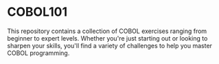 # COBOL101
This repository contains a collection of COBOL exercises ranging from beginner to expert levels. Whether you're just starting out or looking to sharpen your skills, you'll find a variety of challenges to help you master COBOL programming.
